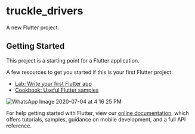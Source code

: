 # truckle_drivers

A new Flutter project.

## Getting Started

This project is a starting point for a Flutter application.

A few resources to get you started if this is your first Flutter project:

- [Lab: Write your first Flutter app](https://flutter.dev/docs/get-started/codelab)
- [Cookbook: Useful Flutter samples](https://flutter.dev/docs/cookbook)

![WhatsApp Image 2020-07-04 at 4 16 25 PM](https://user-images.githubusercontent.com/51909435/90042561-24143f80-dccb-11ea-9d14-5832d4150047.jpeg)


For help getting started with Flutter, view our
[online documentation](https://flutter.dev/docs), which offers tutorials,
samples, guidance on mobile development, and a full API reference.
